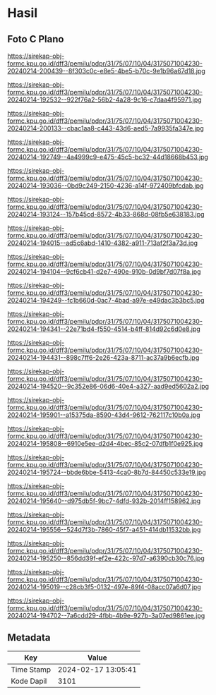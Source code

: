 # Hasil

## Foto C Plano

https://sirekap-obj-formc.kpu.go.id/dff3/pemilu/pdpr/31/75/07/10/04/3175071004230-20240214-200439--8f303c0c-e8e5-4be5-b70c-9e1b96a67d18.jpg

https://sirekap-obj-formc.kpu.go.id/dff3/pemilu/pdpr/31/75/07/10/04/3175071004230-20240214-192532--922f76a2-56b2-4a28-9c16-c7daa4f95971.jpg

https://sirekap-obj-formc.kpu.go.id/dff3/pemilu/pdpr/31/75/07/10/04/3175071004230-20240214-200133--cbac1aa8-c443-43d6-aed5-7a9935fa347e.jpg

https://sirekap-obj-formc.kpu.go.id/dff3/pemilu/pdpr/31/75/07/10/04/3175071004230-20240214-192749--4a4999c9-e475-45c5-bc32-44d18668b453.jpg

https://sirekap-obj-formc.kpu.go.id/dff3/pemilu/pdpr/31/75/07/10/04/3175071004230-20240214-193036--0bd9c249-2150-4236-a14f-972409bfcdab.jpg

https://sirekap-obj-formc.kpu.go.id/dff3/pemilu/pdpr/31/75/07/10/04/3175071004230-20240214-193124--157b45cd-8572-4b33-868d-08fb5e638183.jpg

https://sirekap-obj-formc.kpu.go.id/dff3/pemilu/pdpr/31/75/07/10/04/3175071004230-20240214-194015--ad5c6abd-1410-4382-a911-713af2f3a73d.jpg

https://sirekap-obj-formc.kpu.go.id/dff3/pemilu/pdpr/31/75/07/10/04/3175071004230-20240214-194104--9cf6cb41-d2e7-490e-910b-0d9bf7d07f8a.jpg

https://sirekap-obj-formc.kpu.go.id/dff3/pemilu/pdpr/31/75/07/10/04/3175071004230-20240214-194249--fc1b660d-0ac7-4bad-a97e-e49dac3b3bc5.jpg

https://sirekap-obj-formc.kpu.go.id/dff3/pemilu/pdpr/31/75/07/10/04/3175071004230-20240214-194341--22e71bd4-f550-4514-b4ff-814d92c6d0e8.jpg

https://sirekap-obj-formc.kpu.go.id/dff3/pemilu/pdpr/31/75/07/10/04/3175071004230-20240214-194431--898c7ff6-2e26-423a-8711-ac37a9b6ecfb.jpg

https://sirekap-obj-formc.kpu.go.id/dff3/pemilu/pdpr/31/75/07/10/04/3175071004230-20240214-194520--9c352e86-06d6-40e4-a327-aad9ed5602a2.jpg

https://sirekap-obj-formc.kpu.go.id/dff3/pemilu/pdpr/31/75/07/10/04/3175071004230-20240214-195901--a15375da-8590-43d4-9612-762117c10b0a.jpg

https://sirekap-obj-formc.kpu.go.id/dff3/pemilu/pdpr/31/75/07/10/04/3175071004230-20240214-195808--6910e5ee-d2d4-4bec-85c2-07dfb1f0e925.jpg

https://sirekap-obj-formc.kpu.go.id/dff3/pemilu/pdpr/31/75/07/10/04/3175071004230-20240214-195724--bbde6bbe-5413-4ca0-8b7d-84450c533e19.jpg

https://sirekap-obj-formc.kpu.go.id/dff3/pemilu/pdpr/31/75/07/10/04/3175071004230-20240214-195640--d975db5f-9bc7-4dfd-932b-2014ff158962.jpg

https://sirekap-obj-formc.kpu.go.id/dff3/pemilu/pdpr/31/75/07/10/04/3175071004230-20240214-195556--524d7f3b-7860-45f7-a451-414db11532bb.jpg

https://sirekap-obj-formc.kpu.go.id/dff3/pemilu/pdpr/31/75/07/10/04/3175071004230-20240214-195250--856dd39f-ef2e-422c-97d7-a6390cb30c76.jpg

https://sirekap-obj-formc.kpu.go.id/dff3/pemilu/pdpr/31/75/07/10/04/3175071004230-20240214-195019--c28cb3f5-0132-497e-89f4-08acc07a6d07.jpg

https://sirekap-obj-formc.kpu.go.id/dff3/pemilu/pdpr/31/75/07/10/04/3175071004230-20240214-194702--7a6cdd29-4fbb-4b9e-927b-3a07ed9861ee.jpg


## Metadata

| Key        | Value               |
| ---------- | ------------------- |
| Time Stamp | 2024-02-17 13:05:41 |
| Kode Dapil | 3101                |



